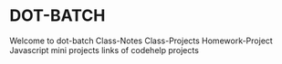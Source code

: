 # DOT-BATCH
Welcome to dot-batch
        Class-Notes
        Class-Projects
        Homework-Project
        Javascript mini projects
        links of codehelp projects